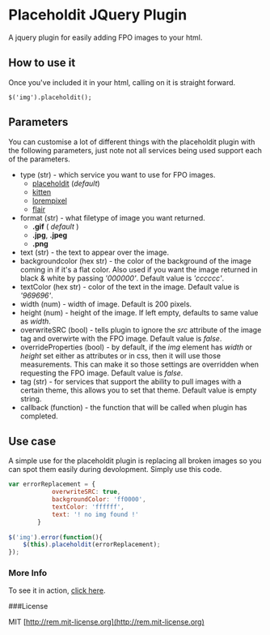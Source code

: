 # Placeholdit JQuery Plugin

A jquery plugin for easily adding FPO images to your html.

## How to use it
Once you've included it in your html, calling on it is straight forward.

	$('img').placeholdit();

## Parameters
You can customise a lot of different things with the placeholdit plugin with the following parameters, just note not all services being used support each of the parameters.

* type (str) - which service you want to use for FPO images.
	* [placeholdit](http://placehold.it) (_default_)
	* [kitten](http://placekitten.com/)
	* [lorempixel](http://lorempixel.com/)
	* [flair](http://flairpo.com/)
* format (str) - what filetype of image you want returned.
	* __.gif__ ( _default_ )
	* __.jpg__, __.jpeg__
	* __.png__
* text (str) - the text to appear over the image.
* backgroundcolor (hex str) - the color of the background of the image coming in if it's a flat color. Also used if you want the image returned in black & white by passing _'000000'_. Default value is _'cccccc'_.
* textColor (hex str) - color of the text in the image. Default value is _'969696'_.
* width (num) - width of image. Default is 200 pixels.
* height (num) - height of the image. If left empty, defaults to same value as _width_.
* overwriteSRC (bool) - tells plugin to ignore the _src_ attribute of the image tag and overwirte with the FPO image. Default value is _false_.
* overrideProperties (bool) - by default, if the _img_ element has _width_ or _height_ set either as attributes or in css, then it will use those measurements. This can make it so those settings are overridden when requesting the FPO image. Default value is _false_.
* tag (str) - for services that support the ability to pull images with a certain theme, this allows you to set that theme. Default value is empty string.
* callback (function) - the function that will be called when plugin has completed.

## Use case
A simple use for the placeholdit plugin is replacing all broken images so you can spot them easily during devolopment. Simply use this code.

```javascript
var errorReplacement = {
			overwriteSRC: true,
			backgroundColor: 'ff0000',
			textColor: 'ffffff',
			text: '! no img found !'
		}
		
$('img').error(function(){
	$(this).placeholdit(errorReplacement);
});
```

### More Info
To see it in action, [click here](http://individual11.com/placeholdit/).

###License

MIT [http://rem.mit-license.org](http://rem.mit-license.org)